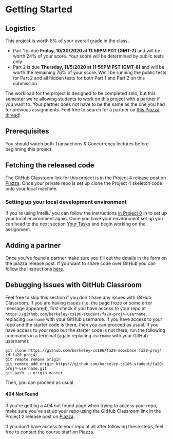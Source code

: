 # Getting Started

## Logistics

This project is worth 8% of your overall grade in the class.
* Part 1 is due **Friday, 10/30/2020 at 11:59PM PDT (GMT-7)** and will be worth 24% of your score. Your score will be determined by public tests only.
* Part 2 is due **Thursday, 11/5/2020 at 11:59PM PST (GMT-8)** and will be worth the remaining 76% of your score. We'll be running the public tests for Part 2 and all hidden tests for both Part 1 and Part 2 on this submission.

The workload for the project is designed to be completed solo, but this semester we're allowing students to work on this project with a partner if you want to. Your partner does not have to be the same as the one you
had for previous assignments. Feel free to search for a partner on [this Piazza thread](https://piazza.com/class/kducz9b1i3h78i?cid=5)!

## Prerequisites

You should watch both Transactions & Concurrency lectures before beginning this project.

## Fetching the released code

The GitHub Classroom link for this project is in the Project 4 release post on [Piazza](https://piazza.com/class/$piazza-link$). Once your private repo is set up clone the Project 4 skeleton code onto your local machine.

### Setting up your local development environment

If you're using IntelliJ you can follow the instructions [in Project 0](../proj0/getting-started.md#setting-up-your-local-development-environment) in to set up your local environment again. Once you have your environment set up you can head to the next section [Your Tasks](../proj2/your-tasks.md) and begin working on the assignment.

## Adding a partner

Once you've found a partner make sure you fill out the details in the form on the piazza release post. If you want to share code over GitHub you can follow the instructions [here](../../common/adding-a-partner-on-github.md).

## Debugging Issues with GitHub Classroom

Feel free to skip this section if you don't have any issues with GitHub Classroom. If you are having issues \(i.e. the page froze or some error message appeared\), first check if you have access to your repo at `https://github.com/berkeley-cs186-student/fa20-proj4-username`, replacing `username` with your GitHub username. If you have access to your repo and the starter code is there, then you can proceed as usual. If you have access to your repo but the starter code is not there, run the following commands in a terminal \(again replacing `username` with your GitHub username\):

```text
git clone https://github.com/berkeley-cs186/fa20-moocbase fa20-proj4
cd fa20-proj4/
git remote remove origin
git remote add origin https://github.com/berkeley-cs186-student/fa20-proj4-username.git
git push -u origin master
```

Then, you can proceed as usual.

#### 404 Not Found

If you're getting a 404 not found page when trying to access your repo, make sure you've set up your repo using the GitHub Classroom link in the Project 2 release post on [Piazza](https://piazza.com/class/$piazza-link$).

If you don't have access to your repo at all after following these steps, feel free to contact the course staff on Piazza.

